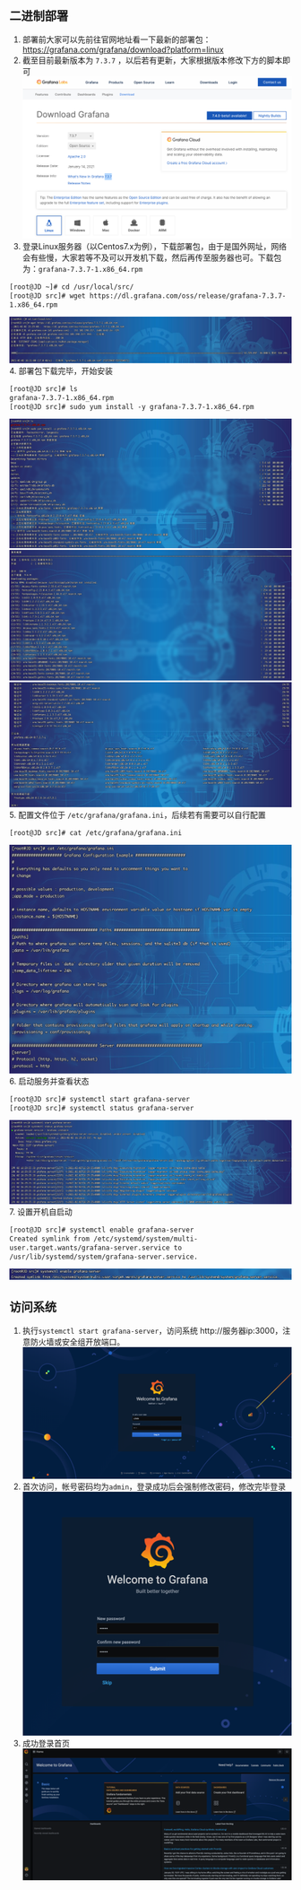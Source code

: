 ## 二进制部署
1. 部署前大家可以先前往官网地址看一下最新的部署包：https://grafana.com/grafana/download?platform=linux
2. 截至目前最新版本为 `7.3.7` ，以后若有更新，大家根据版本修改下方的脚本即可
![](../../../images/screenshot_1612250872432.png)
3. 登录Linux服务器（以Centos7.x为例），下载部署包，由于是国外网址，网络会有些慢，大家若等不及可以开发机下载，然后再传至服务器也可。下载包为：`grafana-7.3.7-1.x86_64.rpm`
~~~shell
[root@JD ~]# cd /usr/local/src/
[root@JD src]# wget https://dl.grafana.com/oss/release/grafana-7.3.7-1.x86_64.rpm
~~~
![](../../../images/screenshot_1612254270043.png)
4. 部署包下载完毕，开始安装
~~~shell
[root@JD src]# ls
grafana-7.3.7-1.x86_64.rpm
[root@JD src]# sudo yum install -y grafana-7.3.7-1.x86_64.rpm
~~~
![](../../../images/screenshot_1612254341395.png)
![](../../../images/screenshot_1612254391672.png)
![](../../../images/screenshot_1612254359500.png)
5. 配置文件位于 `/etc/grafana/grafana.ini`，后续若有需要可以自行配置
~~~shell
[root@JD src]# cat /etc/grafana/grafana.ini
~~~
![](../../../images/screenshot_1612254510530.png)
6. 启动服务并查看状态
~~~shell
[root@JD src]# systemctl start grafana-server
[root@JD src]# systemctl status grafana-server
~~~
![](../../../images/screenshot_1612254585499.png)
7. 设置开机自启动
~~~shell
[root@JD src]# systemctl enable grafana-server
Created symlink from /etc/systemd/system/multi-user.target.wants/grafana-server.service to /usr/lib/systemd/system/grafana-server.service.
~~~
![](../../../images/screenshot_1612254643258.png)




## 访问系统
1. 执行`systemctl start grafana-server`，访问系统 http://服务器ip:3000，注意防火墙或安全组开放端口。
![](../../../images/screenshot_1612254823237.png)
2. 首次访问，帐号密码均为`admin`，登录成功后会强制修改密码，修改完毕登录
![](../../../images/screenshot_1612254890931.png)
3. 成功登录首页
![](../../../images/screenshot_1612254948514.png)
 

